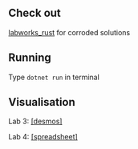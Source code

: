 
## Check out
[labworks_rust](https://github.com/flovnes/labworks_rust) for corroded solutions

## Running 
Type `dotnet run` in terminal
## Visualisation
Lab 3: [[desmos]](https://www.desmos.com/calculator/rkjkil4tag)

Lab 4: [[spreadsheet]](https://docs.google.com/spreadsheets/d/1Tz4xn4uW8jGzRDlHmhonCcbgRKqYpOzYi2N3lpmzcLE/edit?usp=sharing)
